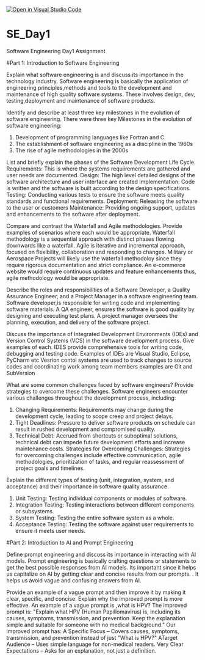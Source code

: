 [![Open in Visual Studio Code](https://classroom.github.com/assets/open-in-vscode-2e0aaae1b6195c2367325f4f02e2d04e9abb55f0b24a779b69b11b9e10269abc.svg)](https://classroom.github.com/online_ide?assignment_repo_id=18373324&assignment_repo_type=AssignmentRepo)
# SE_Day1
Software Engineering Day1 Assignment

#Part 1: Introduction to Software Engineering

Explain what software engineering is and discuss its importance in the technology industry.
Software engineering is basically the application of engineering principles,methods and tools to the development and maintenance of high quality software systems. These involves design, dev, testing,deployment and maintenance of software products. 


Identify and describe at least three key milestones in the evolution of software engineering.
There were three key Milestones in the evolution of software engineering:
1. Development of programming languages like Fortran and C
2. The establishment of software engineering as a discipline in the 1960s
3. The rise of agile methodologies in the 2000s


List and briefly explain the phases of the Software Development Life Cycle.
Requirements: This is where the systems requiirements are gathered and user needs are documented.
Design: The high level detailed designs of the software architecture and user interface are created
Implementation: Code is written and the software is built according to the design specifications.
Testing: Conducting various tests to ensure the software meets quality standards and functional requirements.
Deployment: Releasing the software to the user or customers
Maintenance: Providing ongoing support, updates and enhancements to the software after deployment.


Compare and contrast the Waterfall and Agile methodologies. Provide examples of scenarios where each would be appropriate.
Waterfall methodology is a sequential approach with distinct phases flowing downwards like a waterfall.
Agile is iterative and incremental approach, focused on flexibility, collaboration and responding to changes.
Military or Aerospace Projects will likely use the waterfall methodoloy since they require rigorous documentation and strict compliance.
An e-commerce website would require continuous updates and feature enhancements thus, agile methodology would be appropriate.


Describe the roles and responsibilities of a Software Developer, a Quality Assurance Engineer, and a Project Manager in a software engineering team.
Software developer,is responsible for writing code and implementing software materials.
A QA engineer, ensures the software is good quality by designing and executing test plans.
A project manager oversees the planning, execution, and delivery of the software project. 


Discuss the importance of Integrated Development Environments (IDEs) and Version Control Systems (VCS) in the software development process. Give examples of each.
IDES provide comprehensive tools for writing code, debugging and testing code. Examples of IDEs are Visual Studio, Eclipse, PyCharm etc
Vesrion contol systems are used to track changes to source codes and coordinating work among team members examples are Git and SubVersion


What are some common challenges faced by software engineers? Provide strategies to overcome these challenges.
Software engineers encounter various challenges throughout the development process, including:
1. Changing Requirements: Requirements may change during the development cycle, leading to scope creep and project delays.
2.  Tight Deadlines: Pressure to deliver software products on schedule can result in rushed development and compromised quality.
3.  Technical Debt: Accrued from shortcuts or suboptimal solutions, technical debt can impede future development efforts and increase maintenance costs.
Strategies for Overcoming Challenges: Strategies for overcoming challenges include effective communication, agile methodologies, prioritization of tasks, and regular reassessment of project goals and timelines.



Explain the different types of testing (unit, integration, system, and acceptance) and their importance in software quality assurance.
1. Unit Testing: Testing individual components or modules of software.
2. Integration Testing: Testing interactions between different components or subsystems.
3.  System Testing: Testing the entire software system as a whole.
4.  Acceptance Testing: Testing the software against user requirements to ensure it meets user needs.



#Part 2: Introduction to AI and Prompt Engineering


Define prompt engineering and discuss its importance in interacting with AI models.
Prompt engineering is basically crafting questions or statements to get the best possible responses from AI models. Its important since it helps us capitalize on AI by getting clear and concise results from our prompts. . It helps us avoid vague and confusing answers from AI.


Provide an example of a vague prompt and then improve it by making it clear, specific, and concise. Explain why the improved prompt is more effective.
An example of a vague prompt is ,what is HPV? 
The improved prompt is: "Explain what HPV (Human Papillomavirus) is, including its causes, symptoms, transmission, and prevention. Keep the explanation simple and suitable for someone with no medical background."
Our improved prompt has:
A Specific Focus – Covers causes, symptoms, transmission, and prevention instead of just "What is HPV?"
ATarget Audience – Uses simple language for non-medical readers.
Very Clear Expectations – Asks for an explanation, not just a definition.
